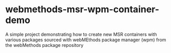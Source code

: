 # webmethods-msr-wpm-container-demo
A simple project demonstrating how to create new MSR containers with various packages sourced with webMEthods package manager (wpm) from the webMethods package repository
